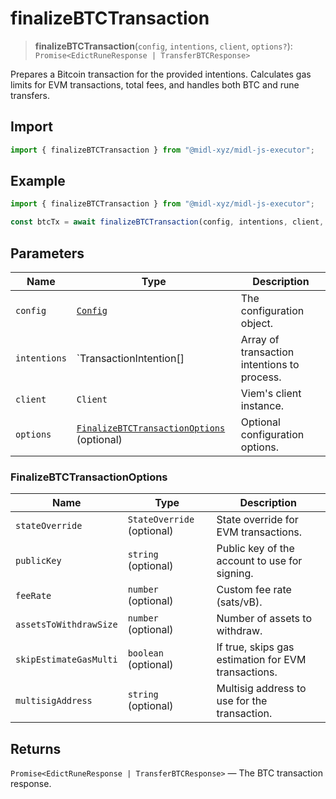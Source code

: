 # finalizeBTCTransaction

> **finalizeBTCTransaction**(`config`, `intentions`, `client`, `options?`): `Promise<EdictRuneResponse | TransferBTCResponse>`

Prepares a Bitcoin transaction for the provided intentions. Calculates gas limits for EVM transactions, total fees, and handles both BTC and rune transfers.


## Import

```ts
import { finalizeBTCTransaction } from "@midl-xyz/midl-js-executor";
```

## Example

```ts
import { finalizeBTCTransaction } from "@midl-xyz/midl-js-executor";

const btcTx = await finalizeBTCTransaction(config, intentions, client, { feeRate: 10 });
```

## Parameters

| Name         | Type                                                                         | Description                                 |
| ------------ | ---------------------------------------------------------------------------- | ------------------------------------------- |
| `config`     | [`Config`](../../reference/Config.md)                                        | The configuration object.                   |
| `intentions` | `TransactionIntention[]                                                      | Array of transaction intentions to process. |
| `client`     | `Client`                                                                     | Viem's client instance.                     |
| `options`    | [`FinalizeBTCTransactionOptions`](#finalizebtctransactionoptions) (optional) | Optional configuration options.             |

### FinalizeBTCTransactionOptions

| Name                   | Type                       | Description                                         |
| ---------------------- | -------------------------- | --------------------------------------------------- |
| `stateOverride`        | `StateOverride` (optional) | State override for EVM transactions.                |
| `publicKey`            | `string` (optional)        | Public key of the account to use for signing.       |
| `feeRate`              | `number` (optional)        | Custom fee rate (sats/vB).                          |
| `assetsToWithdrawSize` | `number` (optional)        | Number of assets to withdraw.                       |
| `skipEstimateGasMulti` | `boolean` (optional)       | If true, skips gas estimation for EVM transactions. |
| `multisigAddress`      | `string` (optional)        | Multisig address to use for the transaction.        |

## Returns

`Promise<EdictRuneResponse | TransferBTCResponse>` — The BTC transaction response.

